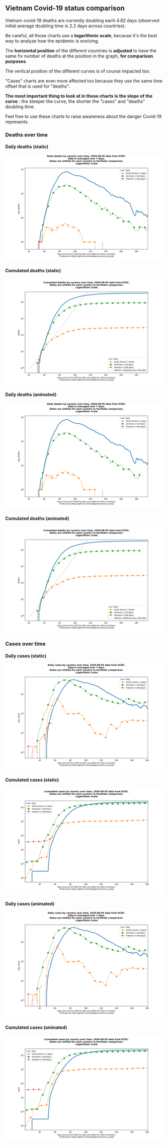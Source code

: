 ## Vietnam Covid-19 status comparison 

Vietnam covid-19 deaths are currently doubling each 4.82 days (observed initial average doubling time is 2.2 days across countries).



Be careful, all those charts use a **logarithmic scale**, because it's the best way to analyze how the epidemic is evolving.
 
The **horizontal position** of the different countries is **adjusted** to have the same fix number of deaths at the position in the graph, **for comparison purposes**.

The vertical position of the different curves is of course impacted too.

"Cases" charts are even more affected too because they use the same time offset that is used for "deaths".

**The most important thing to look at in those charts is the slope of the curve** : the steeper the curve, the shorter the "cases" and "deaths" doubling time.

Feel free to use these charts to raise awareness about the danger Covid-19 represents. 


 
### Deaths over time
 
#### Daily deaths (static)
![Vietnam covid-19 daily deaths static chart](https://raw.githubusercontent.com/madlag/coronavirus_study/master/notebooks/graphs/2020-08-05/countries/Vietnam/2020-08-05_Vietnam_day_deaths.png "Vietnam covid-19 day_deaths static chart")   
 
#### Cumulated deaths (static)
![Vietnam covid-19 cumulated deaths static chart](https://raw.githubusercontent.com/madlag/coronavirus_study/master/notebooks/graphs/2020-08-05/countries/Vietnam/2020-08-05_Vietnam_deaths.png "Vietnam covid-19 deaths static chart")   
 
#### Daily deaths (animated)
![Vietnam covid-19 daily deaths animated chart](https://raw.githubusercontent.com/madlag/coronavirus_study/master/notebooks/graphs/2020-08-05/countries/Vietnam/2020-08-05_Vietnam_day_deaths.gif "Vietnam covid-19 day_deaths animated chart")   
 
#### Cumulated deaths (animated)
![Vietnam covid-19 cumulated deaths animated chart](https://raw.githubusercontent.com/madlag/coronavirus_study/master/notebooks/graphs/2020-08-05/countries/Vietnam/2020-08-05_Vietnam_deaths.gif "Vietnam covid-19 deaths animated chart")   

 
### Cases over time
 
#### Daily cases (static)
![Vietnam covid-19 daily cases static chart](https://raw.githubusercontent.com/madlag/coronavirus_study/master/notebooks/graphs/2020-08-05/countries/Vietnam/2020-08-05_Vietnam_day_cases.png "Vietnam covid-19 day_cases static chart")   
 
#### Cumulated cases (static)
![Vietnam covid-19 cumulated cases static chart](https://raw.githubusercontent.com/madlag/coronavirus_study/master/notebooks/graphs/2020-08-05/countries/Vietnam/2020-08-05_Vietnam_cases.png "Vietnam covid-19 cases static chart")   
 
#### Daily cases (animated)
![Vietnam covid-19 daily cases animated chart](https://raw.githubusercontent.com/madlag/coronavirus_study/master/notebooks/graphs/2020-08-05/countries/Vietnam/2020-08-05_Vietnam_day_cases.gif "Vietnam covid-19 day_cases animated chart")   
 
#### Cumulated cases (animated)
![Vietnam covid-19 cumulated cases animated chart](https://raw.githubusercontent.com/madlag/coronavirus_study/master/notebooks/graphs/2020-08-05/countries/Vietnam/2020-08-05_Vietnam_cases.gif "Vietnam covid-19 cases animated chart")   

